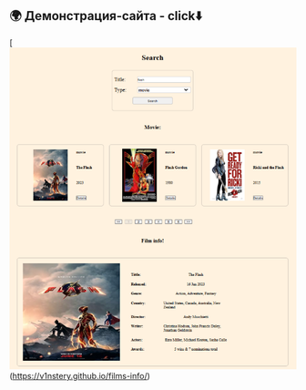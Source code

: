 ## 🌍 Демонстрация-сайта - click⬇️
[![Превью Сайта](Films.png)(https://v1nstery.github.io/films-info/)
